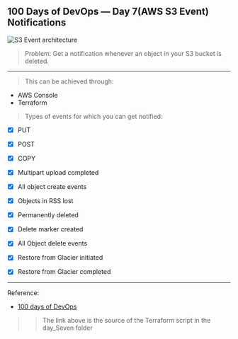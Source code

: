 100 Days of DevOps — Day 7(AWS S3 Event) Notifications
---

![S3 Event architecture](https://miro.medium.com/v2/resize:fit:828/format:webp/1*cg5pjr3WhjaeRnDQymQcnQ.png)

>Problem: Get a notification whenever an object in your S3 bucket is deleted.
***

>This can be achieved through:

- AWS Console
- Terraform

>Types of events for which you can get notified:
* [x] PUT
* [x] POST
* [x] COPY
* [x] Multipart upload completed
* [x] All object create events
* [x] Objects in RSS lost 

* [x] Permanently deleted
* [x] Delete marker created
* [x] All Object delete events
* [x] Restore from Glacier initiated
* [x] Restore from Glacier completed

***

Reference:

- [100 days of DevOps](https://devopslearning.medium.com/100-days-of-devops-day-7-aws-s3-event-cf64c6699ca1)
>>The link above is the source of the Terraform script in the day_Seven folder
